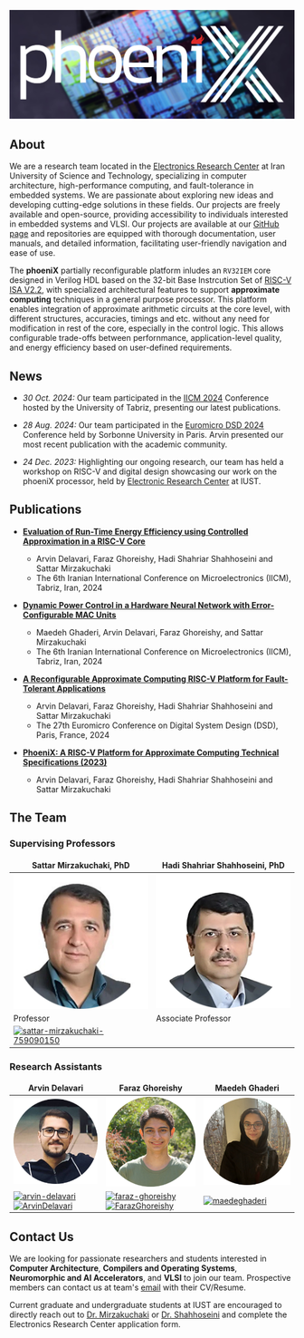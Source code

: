 ![phoeniX_logo](/assets/logos/phoenix_logotype_page.png)

## About

We are a research team located in the [Electronics Research Center](https://erc.iust.ac.ir/index.php?sid=45&slc_lang=fa) at Iran University of Science and Technology, specializing in computer architecture, high-performance computing, and fault-tolerance in embedded systems. We are passionate about exploring new ideas and developing cutting-edge solutions in these fields. Our projects are freely available and open-source, providing accessibility to individuals interested in embedded systems and VLSI. Our projects are available at our [GitHub page](https://github.com/phoeniX-Digital-Design) and repositories are equipped with thorough documentation, user manuals, and detailed information, facilitating user-friendly navigation and ease of use.
 
The **phoeniX** partially reconfigurable platform inludes an `RV32IEM` core designed in Verilog HDL based on the 32-bit Base Instrcution Set of [RISC-V ISA V2.2](http://riscv.org/), with specialized architectural features to support **approximate computing** techniques in a general purpose processor. This platform enables integration of approximate arithmetic circuits at the core level, with different structures, accuracies, timings and etc. without any need for modification in rest of the core, especially in the control logic. This allows configurable trade-offs between perfornmance, application-level quality, and energy efficiency based on user-defined requirements.

## News

- *30 Oct. 2024:* Our team participated in the [IICM 2024](https://iicm-conf.ir/2024) Conference hosted by the University of Tabriz, presenting our latest publications.

- *28 Aug. 2024:* Our team participated in the [Euromicro DSD 2024](https://dsd-seaa.com/dsd2024/) Conference held by Sorbonne University in Paris. Arvin presented our most recent publication with the academic community.

- *24 Dec. 2023:* Highlighting our ongoing research, our team has held a workshop on RISC-V and digital design showcasing our work on the phoeniX processor, held by [Electronic Research Center](https://erc.iust.ac.ir/index.php?sid=45&slc_lang=fa) at IUST.

## Publications

- [**Evaluation of Run-Time Energy Efficiency using Controlled Approximation in a RISC-V Core**](https://arxiv.org/abs/2410.07027)
    - Arvin Delavari, Faraz Ghoreishy, Hadi Shahriar Shahhoseini and Sattar Mirzakuchaki
    - The 6th Iranian International Conference on Microelectronics (IICM), Tabriz, Iran, 2024

- [**Dynamic Power Control in a Hardware Neural Network with Error-Configurable MAC Units**](https://arxiv.org/abs/2410.10545)
    - Maedeh Ghaderi, Arvin Delavari, Faraz Ghoreishy, and Sattar Mirzakuchaki
    - The 6th Iranian International Conference on Microelectronics (IICM), Tabriz, Iran, 2024

- [**A Reconfigurable Approximate Computing RISC-V Platform for Fault-Tolerant Applications**](https://ieeexplore.ieee.org/abstract/document/10741850/)
    - Arvin Delavari, Faraz Ghoreishy, Hadi Shahriar Shahhoseini and Sattar Mirzakuchaki
    - The 27th Euromicro Conference on Digital System Design (DSD), Paris, France, 2024

- [**PhoeniX: A RISC-V Platform for Approximate Computing Technical Specifications (2023)**](http://www.iust.ac.ir/content/76158/phoeniX-POINTS--A-RISC-V-Platform-for-Approximate-Computing)
    - Arvin Delavari, Faraz Ghoreishy, Hadi Shahriar Shahhoseini and Sattar Mirzakuchaki

## The Team

### Supervising Professors

<style>
td, th {
   border: none!important;
}
</style>

| Sattar Mirzakuchaki, PhD | Hadi Shahriar Shahhoseini, PhD |
|--------------------------|--------------------------------|
|![SM](/assets/team/SM.png)|![HS](/assets/team/HS.png)                         |
|Professor                 |Associate Professor             |
| <a href="https://linkedin.com/in/sattar-mirzakuchaki-759090150" target="blank"><img align="" src="https://raw.githubusercontent.com/rahuldkjain/github-profile-readme-generator/master/src/images/icons/Social/linked-in-alt.svg" alt="sattar-mirzakuchaki-759090150" height="15" width="20" /></a>|  | 

### Research Assistants

| Arvin Delavari    | Faraz Ghoreishy  |Maedeh Ghaderi    |
|-------------------|------------------|------------------|
|![Arvin](/assets/team/Arvin.png)         |![Faraz](/assets/team/Faraz.png)        |![Maedeh](/assets/team/Maedeh.png)       |
| <a href="https://linkedin.com/in/arvin-delavari" target="blank"><img align="" src="https://raw.githubusercontent.com/rahuldkjain/github-profile-readme-generator/master/src/images/icons/Social/linked-in-alt.svg" alt="arvin-delavari" height="15" width="20" /></a> <a href="https://github.com/ArvinDelavari" target="blank"><img align="" src="https://raw.githubusercontent.com/rahuldkjain/github-profile-readme-generator/master/src/images/icons/Social/github.svg" alt="ArvinDelavari" height="16" width="20" /></a>|<a href="https://linkedin.com/in/faraz-ghoreishy" target="blank"><img align="" src="https://raw.githubusercontent.com/rahuldkjain/github-profile-readme-generator/master/src/images/icons/Social/linked-in-alt.svg" alt="faraz-ghoreishy" height="15" width="20" /></a> <a href="https://github.com/FarazGhoreishy" target="blank"><img align="" src="https://raw.githubusercontent.com/rahuldkjain/github-profile-readme-generator/master/src/images/icons/Social/github.svg" alt="FarazGhoreishy" height="16" width="20" /></a>|<a href="https://linkedin.com/in/maedeghaderi" target="blank"><img align="" src="https://raw.githubusercontent.com/rahuldkjain/github-profile-readme-generator/master/src/images/icons/Social/linked-in-alt.svg" alt="maedeghaderi" height="15" width="20" /></a>|


## Contact Us

We are looking for passionate researchers and students interested in **Computer Architecture**, **Compilers and Operating Systems**, **Neuromorphic and AI Accelerators**, and **VLSI** to join our team. Prospective members can contact us at team's [email](phoenix.digital.electronics@gmail.com) with their CV/Resume. 

Current graduate and undergraduate students at IUST are encouraged to directly reach out to [Dr. Mirzakuchaki](m_kuchaki@iust.ac.ir) or [Dr. Shahhoseini](shahhoseini@iust.ac.ir) and complete the Electronics Research Center application form.





